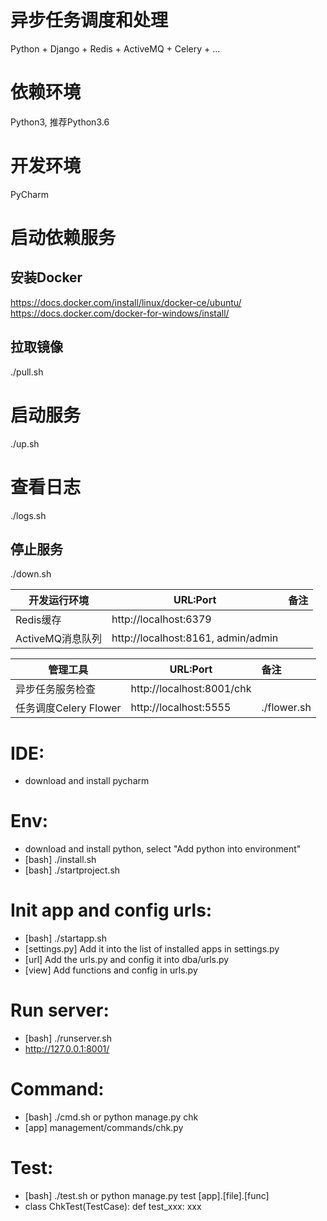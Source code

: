 # 异步任务调度和处理
Python + Django + Redis + ActiveMQ + Celery + ...

# 依赖环境
Python3, 推荐Python3.6

# 开发环境
PyCharm

# 启动依赖服务
## 安装Docker
https://docs.docker.com/install/linux/docker-ce/ubuntu/
https://docs.docker.com/docker-for-windows/install/

## 拉取镜像
./pull.sh

# 启动服务
./up.sh

# 查看日志
./logs.sh

## 停止服务
./down.sh

| 开发运行环境     | URL:Port                                |  备注              |
| ------------     | --------------------------------------  | :----------------- |
| Redis缓存        | http://localhost:6379                   | |
| ActiveMQ消息队列 | http://localhost:8161, admin/admin      | |

| 管理工具              | URL:Port                                |  备注              |
| ------------          | --------------------------------------  | :----------------- |
| 异步任务服务检查      | http://localhost:8001/chk               | |
| 任务调度Celery Flower | http://localhost:5555                   | ./flower.sh |

# IDE:
- download and install pycharm

# Env:
- download and install python, select "Add python into environment"
- [bash] ./install.sh
- [bash] ./startproject.sh

# Init app and config urls:
- [bash] ./startapp.sh
- [settings.py] Add it into the list of installed apps in settings.py
- [url] Add the urls.py and config it into dba/urls.py
- [view] Add functions and config in urls.py

# Run server:
- [bash] ./runserver.sh
- http://127.0.0.1:8001/

# Command:
- [bash] ./cmd.sh or python manage.py chk
- [app] management/commands/chk.py

# Test:
- [bash] ./test.sh or python manage.py test [app].[file].[func]
- class ChkTest(TestCase): def test_xxx: xxx
